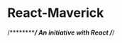 # React-Maverick
/*********************************************************************/
***************************An initiative with React*******************
/*********************************************************************/
